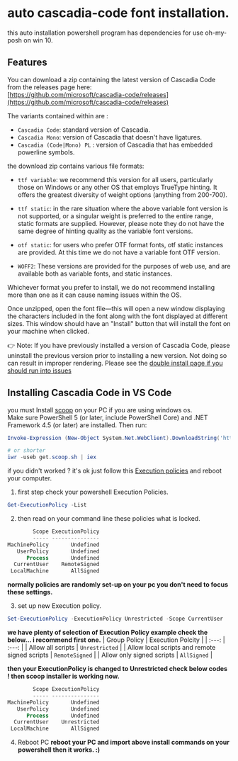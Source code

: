 # auto cascadia-code font installation.

this auto installation powershell program has dependencies for use oh-my-posh on win 10.

## Features
You can download a zip containing the latest version of Cascadia Code from the releases page here:<br/>
[https://github.com/microsoft/cascadia-code/releases](https://github.com/microsoft/cascadia-code/releases)

The variants contained within are :

* `Cascadia Code`: standard version of Cascadia.
* `Cascadia Mono`: version of Cascadia that doesn't have ligatures.
* `Cascadia (Code|Mono) PL` : version of Cascadia that has embedded powerline symbols.

the download zip contains various file formats:

* `ttf variable`: we recommend this version for all users, particularly those on Windows or any other OS that employs TrueType hinting. It offers the greatest diversity of weight options (anything from 200-700).

* `ttf static`: in the rare situation where the above variable font version is not supported, or a singular weight is preferred to the entire range, static formats are supplied. However, please note they do not have the same degree of hinting quality as the variable font versions.

* `otf static`: for users who prefer OTF format fonts, otf static instances are provided. At this time we do not have a variable font OTF version.

* `WOFF2`: These versions are provided for the purposes of web use, and are available both as variable fonts, and static instances.

Whichever format you prefer to install, we do not recommend installing more than one as it can cause naming issues within the OS.<br/>

Once unzipped, open the font file—this will open a new window displaying the characters included in the font along with the font displayed at different sizes. This window should have an "Install" button that will install the font on your machine when clicked.

👉 Note: If you have previously installed a version of Cascadia Code, please uninstall the previous version prior to installing a new version. Not doing so can result in improper rendering. Please see the [double install page if you should run into issues](https://github.com/microsoft/cascadia-code/wiki/Double-installation-issue)

## Installing Cascadia Code in VS Code
you must Install [scoop](https://scoop.sh/) on your PC if you are using windows os.<br/>
Make sure PowerShell 5 (or later, include PowerShell Core) and .NET Framework 4.5 (or later) are installed. Then run:
```powershell
Invoke-Expression (New-Object System.Net.WebClient).DownloadString('https://get.scoop.sh')

# or shorter
iwr -useb get.scoop.sh | iex
```
if you didn't worked ? it's ok just follow this [Execution policies](https://docs.microsoft.com/en-us/powershell/module/microsoft.powershell.core/about/about_execution_policies?view=powershell-7.2) and reboot your computer.

1. first step check your powershell Execution Policies.
```powershell
Get-ExecutionPolicy -List
```

2. then read on your command line these policies what is locked.
```powershell
        Scope ExecutionPolicy
        ----- ---------------
MachinePolicy       Undefined
   UserPolicy       Undefined
      Process       Undefined
  CurrentUser    RemoteSigned
 LocalMachine       AllSigned
```
**normally policies are randomly set-up on your pc you don't need to focus these settings.**

3. set up new Execution policy.
```powershell
Set-ExecutionPolicy -ExecutionPolicy Unrestricted -Scope CurrentUser
```
**we have plenty of selection of Execution Policy example check the below... i recommend first one.**
| Group Policy              | Execution Polcity |
|     :---:                 |     :---:         |
| Allow all scripts         | `Unrestricted`    |
| Allow local scripts and remote signed scripts | `RemoteSigned` |
| Allow only signed scripts | `AllSigned`       |

**then your ExecutionPolicy is changed to Unrestricted check below codes ! then scoop installer is working now.**
```powershell
        Scope ExecutionPolicy
        ----- ---------------
MachinePolicy       Undefined
   UserPolicy       Undefined
      Process       Undefined
  CurrentUser    Unrestricted
 LocalMachine       AllSigned
```

4. Reboot PC
**reboot your PC and import above install commands on your powershell then it works. :)**
